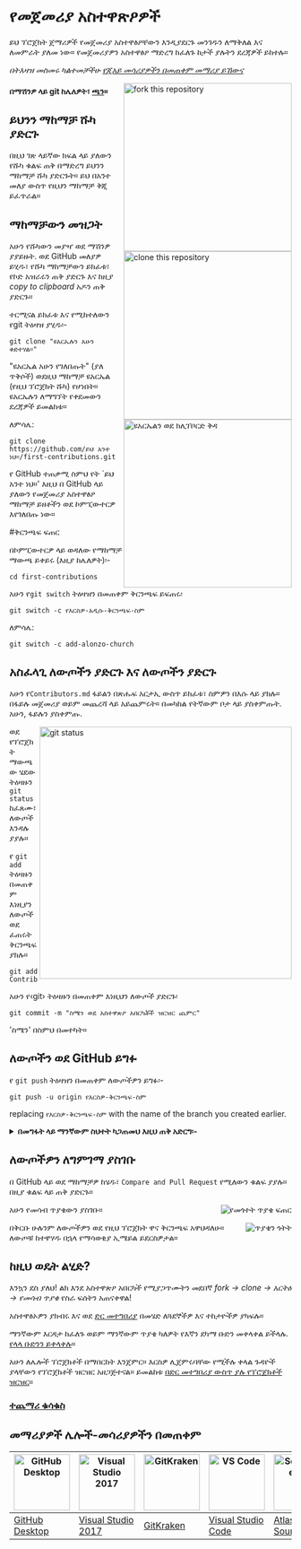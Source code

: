 # የመጀመሪያ አስተዋጽዖዎች

ይህ ፕሮጀክት ጀማሪዎች የመጀመሪያ አስተዋፅዖቸውን እንዲያደርጉ መንገዱን ለማቅለል እና ለመምራት ያለመ ነው። የመጀመሪያዎን አስተዋፅዖ ማድረግ ከፈለጉ ከታች ያሉትን ደረጃዎች ይከተሉ።

_በትእዛዝ መስመሩ ካልተመቻችሁ [የጂአይ መሳሪያዎችን በመጠቀም መማሪያ ይኸውና](#መማሪያዎች-ሌሎች-መሳሪያዎችን-በመጠቀም)_


<img align="right" width="300" src="https://firstcontributions.github.io/assets/Readme/fork.png" alt="fork this repository" />

#### በማሽንዎ ላይ git ከሌለዎት፣ [ጫን](https://docs.github.com/en/get-started/quickstart/set-up-git)።

## ይህንን ማከማቻ ሹካ ያድርጉ

በዚህ ገጽ ላይኛው ክፍል ላይ ያለውን የሹካ ቁልፍ ጠቅ በማድረግ ይህንን ማከማቻ ሹካ ያድርጉት።
ይህ በአንተ መለያ ውስጥ የዚህን ማከማቻ ቅጂ ይፈጥራል።

## ማከማቻውን መዝጋት

<img align="right" width="300" src="https://firstcontributions.github.io/assets/Readme/clone.png" alt="clone this repository" />

አሁን የሹካውን መያዣ ወደ ማሽንዎ ያያይዙት. ወደ GitHub መለያዎ ይሂዱ፣ የሹካ ማከማቻውን ይክፈቱ፣ የኮድ አዝራሩን ጠቅ ያድርጉ እና ከዚያ _copy to clipboard_ አዶን ጠቅ ያድርጉ።

ተርሚናል ይክፈቱ እና የሚከተለውን የgit ትዕዛዝ ያሂዱ፡-

```
git clone "ዩአርኤሉን አሁን ቀድተሃል።"
```

"ዩአርኤል አሁን የገለበጡት" (ያለ ጥቅሶች) ወደዚህ ማከማቻ ዩአርኤል (የዚህ ፕሮጀክት ሹካ) የሆነበት። ዩአርኤሉን ለማግኘት የቀደመውን ደረጃዎች ይመልከቱ።

<img align="right" width="300" src="https://firstcontributions.github.io/assets/Readme/copy-to-clipboard.png" alt="ዩአርኤልን ወደ ክሊፕቦርድ ቅዳ" />

ለምሳሌ:

```
git clone https://github.com/ይህ አንተ ነህ።/first-contributions.git
```

የ GitHub ተጠቃሚ ስምህ የት `ይህ አንተ ነህ።' እዚህ በ GitHub ላይ ያለውን የመጀመሪያ አስተዋፅዖ ማከማቻ ይዘቶችን ወደ ኮምፒውተርዎ እየገለበጡ ነው።

#ቅርንጫፍ ፍጠር

በኮምፒውተርዎ ላይ ወዳለው የማከማቻ ማውጫ ይቀይሩ (እዚያ ከሌለዎት)፡-

```
cd first-contributions
```

አሁን የ`git switch` ትዕዛዝን በመጠቀም ቅርንጫፍ ይፍጠሩ፡

```
git switch -c የእርስዎ-አዲሱ-ቅርንጫፍ-ስም
```

ለምሳሌ:

```
git switch -c add-alonzo-church
```

## አስፈላጊ ለውጦችን ያድርጉ እና ለውጦችን ያድርጉ

አሁን የ`Contributors.md` ፋይልን በጽሑፍ አርታኢ ውስጥ ይክፈቱ፣ ስምዎን በእሱ ላይ ያክሉ። በፋይሉ መጀመሪያ ወይም መጨረሻ ላይ አይጨምሩት። በመካከል የትኛውም ቦታ ላይ ያስቀምጡት. አሁን, ፋይሉን ያስቀምጡ.

<img align="right" width="450" src="https://firstcontributions.github.io/assets/Readme/git-status.png" alt="git status" />

ወደ የፕሮጀክት ማውጫው ሄደው ትዕዛዙን `git status` ከፈጸሙ፣ ለውጦች እንዳሉ ያያሉ።

የ `git add` ትዕዛዙን በመጠቀም እነዚያን ለውጦች ወደ ፈጠሩት ቅርንጫፍ ያክሉ።

```
git add Contributors.md
```
አሁን የ‹git› ትዕዛዙን በመጠቀም እነዚህን ለውጦች ያድርጉ፡

```
git commit -m "ስሜን ወደ አስተዋጽዖ አበርካቾች ዝርዝር ጨምር"
```

'ስሜን' በስምህ በመተካት።

## ለውጦችን ወደ GitHub ይግፉ

የ `git push` ትዕዛዝን በመጠቀም ለውጦችዎን ይግፉ፡-

```
git push -u origin የእርስዎ-ቅርንጫፍ-ስም
```

replacing `የእርስዎ-ቅርንጫፍ-ስም` with the name of the branch you created earlier.

<details>
<summary> <strong> በመግፋት ላይ ማንኛውም ስህተት ካጋጠመህ እዚህ ጠቅ አድርግ፡- </strong> </summary>

- ### የማረጋገጫ ስህተት
     <pre>remote: Support for password authentication was removed on August 13, 2021. Please use a personal access token instead.
  remote: Please see https://github.blog/2020-12-15-token-authentication-requirements-for-git-operations/ for more information.
  fatal: Authentication failed for 'https://github.com/የተጠቃሚ ስምህ/first-contributions.git/'</pre>
  ወደ [GitHub አጋዥ ስልጠና](https://docs.github.com/en/authentication/connecting-to-github-with-ssh/adding-a-new-ssh-key-to-your-github-account) ይሂዱ የኤስኤስኤች ቁልፍን ወደ መለያዎ ማመንጨት እና ማዋቀር።

</details>

## ለውጦችዎን ለግምገማ ያስገቡ

በ GitHub ላይ ወደ ማከማቻዎ ከሄዱ፣ `Compare and Pull Request` የሚለውን ቁልፍ ያያሉ። በዚያ ቁልፍ ላይ ጠቅ ያድርጉ።

<img style="float: right;" src = "https://firstcontributions.github.io/assets/Readme/compare-and-pull.png" alt = "የመጎተት ጥያቄ ፍጠር" />

አሁን የመሳብ ጥያቄውን ያስገቡ።

<img style="float: right;" src = "https://firstcontributions.github.io/assets/Readme/submit-pull-request.png" alt = "ጥያቄን ጎትት" />

በቅርቡ ሁሉንም ለውጦችዎን ወደ የዚህ ፕሮጀክት ዋና ቅርንጫፍ አዋህዳለሁ። ለውጦቹ ከተዋሃዱ በኋላ የማሳወቂያ ኢሜይል ይደርስዎታል።

## ከዚህ ወዴት ልሂድ?

እንኳን ደስ ያለህ! ልክ እንደ አስተዋጽዖ አበርካች የሚያጋጥሙትን መደበኛ _fork -> clone -> አርትዕ -> የመሳብ ጥያቄ_ የስራ ፍሰትን አጠናቀዋል!

አስተዋፅኦዎን ያክብሩ እና ወደ [ድር መተግበሪያ](https://firstcontributions.github.io/#social-share) በመሄድ ለጓደኞችዎ እና ተከታዮችዎ ያካፍሉ።

ማንኛውም እርዳታ ከፈለጉ ወይም ማንኛውም ጥያቄ ካለዎት የእኛን ደካማ ቡድን መቀላቀል ይችላሉ. [የላላ ቡድንን ይቀላቀሉ](https://join.slack.com/t/firstcontributors/shared_invite/zt-1hg51qkgm-Xc7HxhsiPYNN3ofX2_I8FA)።

አሁን ለሌሎች ፕሮጀክቶች በማበርከት እንጀምር። እርስዎ ሊጀምሩባቸው የሚችሉ ቀላል ጉዳዮች ያላቸውን የፕሮጀክቶች ዝርዝር አዘጋጅተናል። ይመልከቱ [በድር መተግበሪያ ውስጥ ያሉ የፕሮጀክቶች ዝርዝር](https://firstcontributions.github.io/#project-list)።

### [ተጨማሪ ቁሳቁስ](../additional-material/git_workflow_scenarios/additional-material.md)

## መማሪያዎች ሌሎች-መሳሪያዎችን በመጠቀም

| <a href="gui-tool-tutorials/github-desktop-tutorial.md"><img alt="GitHub Desktop" src="https://desktop.github.com/images/desktop-icon.svg" width="100"></a> | <a href="gui-tool-tutorials/github-windows-vs2017-tutorial.md"><img alt="Visual Studio 2017" src="https://upload.wikimedia.org/wikipedia/commons/c/cd/Visual_Studio_2017_Logo.svg" width="100"></a> | <a href="gui-tool-tutorials/gitkraken-tutorial.md"><img alt="GitKraken" src="https://firstcontributions.github.io/assets/gui-tool-tutorials/gitkraken-tutorial/gk-icon.png" width="100"></a> | <a href="gui-tool-tutorials/github-windows-vs-code-tutorial.md"><img alt="VS Code" src="https://upload.wikimedia.org/wikipedia/commons/1/1c/Visual_Studio_Code_1.35_icon.png" width=100></a> | <a href="gui-tool-tutorials/sourcetree-macos-tutorial.md"><img alt="Sourcetree App" src="https://wac-cdn.atlassian.com/dam/jcr:81b15cde-be2e-4f4a-8af7-9436f4a1b431/Sourcetree-icon-blue.svg" width=100></a> | <a href="gui-tool-tutorials/github-windows-intellij-tutorial.md"><img alt="IntelliJ IDEA" src="https://upload.wikimedia.org/wikipedia/commons/thumb/9/9c/IntelliJ_IDEA_Icon.svg/512px-IntelliJ_IDEA_Icon.svg.png" width=100></a> |
| ----------------------------------------------------------------------------------------------------------------------------------------------------------- | --------------------------------------------------------------------------------------------------------------------------------------------------------------------------------------------------- | -------------------------------------------------------------------------------------------------------------------------------------------------------------------------------------------- | -------------------------------------------------------------------------------------------------------------------------------------------------------------------------------------------- | ------------------------------------------------------------------------------------------------------------------------------------------------------------------------------------------------------------ | -------------------------------------------------------------------------------------------------------------------------------------------------------------------------------------------------------------------------------- |
| [GitHub Desktop](gui-tool-tutorials/github-desktop-tutorial.md)                                                                                             | [Visual Studio 2017](gui-tool-tutorials/github-windows-vs2017-tutorial.md)                                                                                                                          | [GitKraken](gui-tool-tutorials/gitkraken-tutorial.md)                                                                                                                                        | [Visual Studio Code](gui-tool-tutorials/github-windows-vs-code-tutorial.md)                                                                                                                  | [Atlassian Sourcetree](gui-tool-tutorials/sourcetree-macos-tutorial.md)                                                                                                                                      | [IntelliJ IDEA](gui-tool-tutorials/github-windows-intellij-tutorial.md)                                                                                                                                                          |
